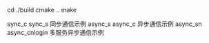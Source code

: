 cd ./build
cmake ..
make


sync_c  sync_s          同步通信示例
async_s async_c         异步通信示例
async_sn async_cnlogin  多服务异步通信示例
